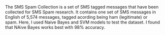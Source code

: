 The SMS Spam Collection is a set of SMS tagged messages that have been collected for SMS Spam research. It contains one set of SMS messages in English of 5,574 messages, tagged acording being ham (legitimate) or spam.
Here, I used Naive Bayes and SVM models to test the dataset. I found that NAive Bayes works best with 98% accuracy.
